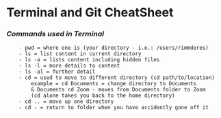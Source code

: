 # **Terminal and Git CheatSheet**

### ***Commands used in Terminal***

        - pwd = where one is (your directory - i.e.: /users/rimmderes)
        - ls = list content in current directory
        - ls -a = lists content including hidden files
        - ls -l = more details to content
        - ls -al = further detail
        - cd = used to move to different directory (cd path/to/location)
            example = cd Documents = change directory to Documents
            & Documents cd Zoom - moves from Documents folder to Zoom
            (cd alone takes you back to the home directory)
        - cd .. = move up one directory
        - cd - = return to folder when you have accidently gone off it







